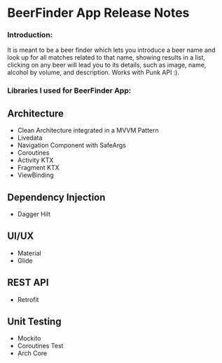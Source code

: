 # BeerFinder App Release Notes

### Introduction:
It is meant to be a beer finder which lets you introduce a beer name and look up for all matches related to that name, showing results in a list, clicking on any beer will
lead you to its details, such as image, name, alcohol by volume, and description. Works with Punk API :).

### Libraries I used for BeerFinder App:

  ## Architecture
  * Clean Architecture integrated in a MVVM Pattern
  * Livedata
  * Navigation Component with SafeArgs
  * Coroutines
  * Activity KTX
  * Fragment KTX
  * ViewBinding
  
  ## Dependency Injection
  * Dagger Hilt
  
  ## UI/UX
  * Material
  * Glide
  
  ## REST API
  * Retrofit

  ## Unit Testing
  * Mockito
  * Coroutines Test
  * Arch Core
  
